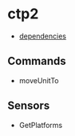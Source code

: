 ctp2
====

* [dependencies](./dependencies.json)

Commands
---

* moveUnitTo

Sensors
---

* GetPlatforms